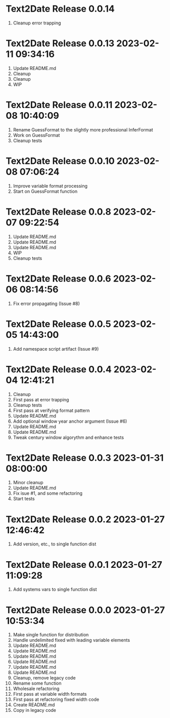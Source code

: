 # Text2Date Release 0.0.14                    
1. Cleanup error trapping

# Text2Date Release 0.0.13 2023-02-11 09:34:16
1. Update README.md
2. Cleanup
3. Cleanup
4. WIP

# Text2Date Release 0.0.11 2023-02-08 10:40:09
1. Rename GuessFormat to the slightly more professional InferFormat
2. Work on GuessFormat
3. Cleanup tests

# Text2Date Release 0.0.10 2023-02-08 07:06:24
1. Improve variable format processing
2. Start on GuessFormat function

# Text2Date Release 0.0.8 2023-02-07 09:22:54
1. Update README.md
2. Update README.md
3. Update README.md
4. WIP
5. Cleanup tests

# Text2Date Release 0.0.6 2023-02-06 08:14:56
1. Fix error propagating (Issue #8)

# Text2Date Release 0.0.5 2023-02-05 14:43:00
1. Add namespace script artifact (Issue #9)

# Text2Date Release 0.0.4 2023-02-04 12:41:21
1. Cleanup
2. First pass at error trapping
3. Cleanup tests
4. First pass at verifying format pattern
5. Update README.md
6. Add optional window year anchor argument (Issue #6)
7. Update README.md
8. Update README.md
9. Tweak century window algorythm and enhance tests

# Text2Date Release 0.0.3 2023-01-31 08:00:00
1. Minor cleanup
2. Update README.md
3. Fix isue #1, and some refactoring
4. Start tests

# Text2Date Release 0.0.2 2023-01-27 12:46:42
1. Add version, etc., to single function dist

# Text2Date Release 0.0.1 2023-01-27 11:09:28
1. Add systems vars to single function dist

# Text2Date Release 0.0.0 2023-01-27 10:53:34
1. Make single function for distribution
2. Handle undelimited fixed with leading variable elements
3. Update README.md
4. Update README.md
5. Update README.md
6. Update README.md
7. Update README.md
8. Update README.md
9. Cleanup, remove legacy code
10. Rename some function
11. Wholesale refactoring
12. First pass at variable width formats
13. First pass at refactoring fixed width code
14. Create README.md
15. Copy in legacy code
